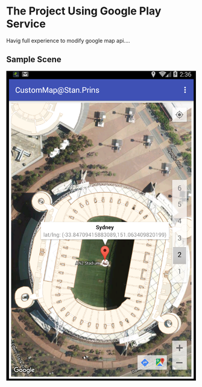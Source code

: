 # The Project Using Google Play Service 
<!-- START DESCRIPTION  -->

Havig full experience to modify google map api....
	
## Sample Scene

![Screenshot](https://github.com/StanPrins/CustomMap/blob/master/CreateCustomMap/screenshot.png)